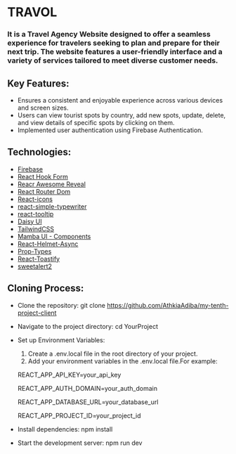 # TRAVOL

### It is a Travel Agency Website designed to offer a seamless experience for travelers seeking to plan and prepare for their next trip. The website features a user-friendly interface and a variety of services tailored to meet diverse customer needs.

 ## Key Features:
 - Ensures a consistent and enjoyable experience across various devices and screen sizes.
 - Users can view tourist spots by country, add new spots, update, delete, and view details of specific spots by clicking on them.
 - Implemented user authentication using Firebase Authentication.

## Technologies:

   
   
   - [Firebase](https://firebase.google.com)
   - [React Hook Form](https://www.react-hook-form.com)
   - [Reacr Awesome Reveal](https://www.npmjs.com/package/react-awesome-reveal)
   - [React Router Dom](https://reactrouter.com/en/main)
   - [React-icons](https://react-icons.github.io/react-icons/)
   - [react-simple-typewriter](https://www.npmjs.com/package/react-simple-typewriter)
   - [react-tooltip](https://www.npmjs.com/package/react-tooltip)
   - [Daisy UI](https://daisyui.com/)
   - [TailwindCSS](https://tailwindcss.com/)
   - [Mamba UI - Components](https://mambaui.com/components)
   - [React-Helmet-Async](https://www.npmjs.com/package/react-helmet-async)
   - [Prop-Types](https://www.npmjs.com/package/prop-types)
   - [React-Toastify](https://www.npmjs.com/package/react-toastify)
   - [sweetalert2](https://sweetalert2.github.io)

## Cloning Process:
   - Clone the repository: git clone https://github.com/AthkiaAdiba/my-tenth-project-client
   - Navigate to the project directory: cd YourProject
   - Set up Environment Variables:
     1. Create a .env.local file in the root directory of your project.
     2. Add your environment variables in the .env.local file.For example:
        
       REACT_APP_API_KEY=your_api_key
     
       REACT_APP_AUTH_DOMAIN=your_auth_domain
     
       REACT_APP_DATABASE_URL=your_database_url
     
       REACT_APP_PROJECT_ID=your_project_id

   - Install dependencies: npm install
   - Start the development server: npm run dev
